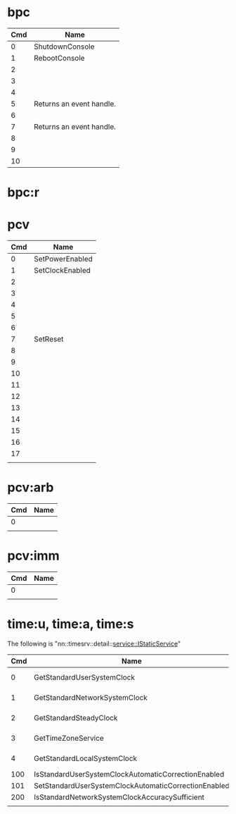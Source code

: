 # bpc

| Cmd | Name                     |
| --- | ------------------------ |
| 0   | ShutdownConsole          |
| 1   | RebootConsole            |
| 2   |                          |
| 3   |                          |
| 4   |                          |
| 5   | Returns an event handle. |
| 6   |                          |
| 7   | Returns an event handle. |
| 8   |                          |
| 9   |                          |
| 10  |                          |

# bpc:r

# pcv

| Cmd | Name            |
| --- | --------------- |
| 0   | SetPowerEnabled |
| 1   | SetClockEnabled |
| 2   |                 |
| 3   |                 |
| 4   |                 |
| 5   |                 |
| 6   |                 |
| 7   | SetReset        |
| 8   |                 |
| 9   |                 |
| 10  |                 |
| 11  |                 |
| 12  |                 |
| 13  |                 |
| 14  |                 |
| 15  |                 |
| 16  |                 |
| 17  |                 |
|     |                 |

# pcv:arb

| Cmd | Name |
| --- | ---- |
| 0   |      |
|     |      |

# pcv:imm

| Cmd | Name |
| --- | ---- |
| 0   |      |
|     |      |

# time:u, time:a, time:s

The following is
"nn::timesrv::detail::<service::IStaticService>"

| Cmd | Name                                                 | Notes                                                          |
| --- | ---------------------------------------------------- | -------------------------------------------------------------- |
| 0   | GetStandardUserSystemClock                           | Returns an [\#ISystemClock](#ISystemClock "wikilink").         |
| 1   | GetStandardNetworkSystemClock                        | Returns an [\#ISystemClock](#ISystemClock "wikilink").         |
| 2   | GetStandardSteadyClock                               | Returns an [\#ISteadyClock](#ISteadyClock "wikilink").         |
| 3   | GetTimeZoneService                                   | Returns an [\#ITimeZoneService](#ITimeZoneService "wikilink"). |
| 4   | GetStandardLocalSystemClock                          | Returns an [\#ISystemClock](#ISystemClock "wikilink").         |
| 100 | IsStandardUserSystemClockAutomaticCorrectionEnabled  |                                                                |
| 101 | SetStandardUserSystemClockAutomaticCorrectionEnabled |                                                                |
| 200 | IsStandardNetworkSystemClockAccuracySufficient       |                                                                |
|     |                                                      |                                                                |
